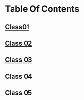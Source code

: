 # Table Of Contents


## [Class01](https://github.com/jessicaporter98/Reading-notes/blob/1874aed36a95184b194e1cb559b9f538a6978353/Class01.md)



## [Class 02](https://github.com/jessicaporter98/Reading-notes/blob/a4764556cd078b2c6aab2dd3e096a00821ada3bb/Class%2002)

## [Class 03](https://github.com/jessicaporter98/Reading-notes/blob/9621d170e7e739f07302a02002c5253c51d972d1/Class%2003)

## Class 04 

## Class 05


 
